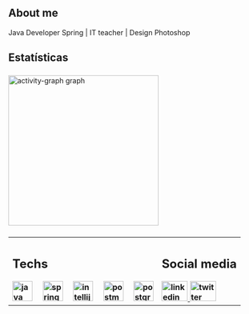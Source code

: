 <h2 align="left">About me</h2>
<p align="left">Java Developer Spring | IT teacher | Design Photoshop</p>

###

<h2 align="left">Estatísticas</h2>

###

<div align="left">
  <img src="https://github-readme-activity-graph.vercel.app/graph?username=marcosdj&radius=16&theme=gruvbox&area=true&order=5" height="300" alt="activity-graph graph"  />
</div>

###


<table>
  <tr>
      <th>
        <h2 align="left">Techs</h2>
        <div align="left">
          <img src="https://skillicons.dev/icons?i=java" height="40" alt="java logo"  />
          <img width="12" />
          <img src="https://skillicons.dev/icons?i=spring" height="40" alt="spring logo"  />
          <img width="12" />
          <img src="https://skillicons.dev/icons?i=idea" height="40" alt="intellijidea logo"  />
          <img width="12" />
          <img src="https://skillicons.dev/icons?i=postman" height="40" alt="postman logo"  />
          <img width="12" />
          <img src="https://skillicons.dev/icons?i=postgres" height="40" alt="postgresql logo"  />
        </div>
      </th>
      <th>
        <h2 align="left">Social media</h2>

  <div align="left">
    <a href="https://www.linkedin.com/in/marcos-roberto-1nf0mrscd3v/" target="_blank">
      <img src="https://raw.githubusercontent.com/maurodesouza/profile-readme-generator/master/src/assets/icons/social/linkedin/default.svg" width="52" height="40" alt="linkedin logo"  />
    </a>
    <a href="https://twitter.com/marcosrcarneiro" target="_blank">
      <img src="https://raw.githubusercontent.com/maurodesouza/profile-readme-generator/master/src/assets/icons/social/twitter/default.svg" width="52" height="40" alt="twitter logo"  />
    </a>
  </div>
      </th>
  </tr>
</table>

###
